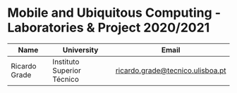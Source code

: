 # Mobile and Ubiquitous Computing - Laboratories & Project 2020/2021

| Name | University | Email |
| ---- | ---- | ---- |
| Ricardo Grade | Instituto Superior Técnico | ricardo.grade@tecnico.ulisboa.pt |

